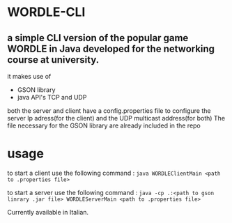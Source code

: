 # WORDLE-CLI

a simple CLI version of the popular game WORDLE in Java developed for the networking course at university.
---
it makes use of
- GSON library
- java API's TCP and UDP

both the server and client have a config.properties file to configure the server Ip adress(for the client) and the UDP multicast address(for both)
The file necessary for the GSON library are already included in the repo
# usage
to start a client use the following command :  `java WORDLEClientMain <path to .properties file>`

to start a server use the following command :  `java -cp .:<path to gson linrary .jar file> WORDLEServerMain <path to .properties file> `

Currently available in Italian.
